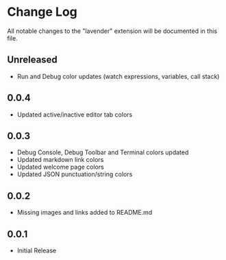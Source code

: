 # Change Log

All notable changes to the "lavender" extension will be documented in this file.

<!-- Check [Keep a Changelog](http://keepachangelog.com/) for recommendations on how to structure this file. -->

## Unreleased
- Run and Debug color updates (watch expressions, variables, call stack)

## 0.0.4
- Updated active/inactive editor tab colors

## 0.0.3
- Debug Console, Debug Toolbar and Terminal colors updated
- Updated markdown link colors
- Updated welcome page colors
- Updated JSON punctuation/string colors

## 0.0.2
- Missing images and links added to README.md

## 0.0.1
- Initial Release